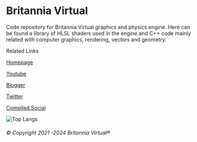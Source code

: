 <h1>Britannia Virtual</h1>

Code repository for Britannia Virtual graphics and physics engine. Here can be found a library of HLSL shaders used in the engine and C++ code mainly related with computer graphics, rendering, vectors and geometry.

Related Links

[Homepage](http://www.britanniavirtual.com)

[Youtube](http://www.youtube.com/channel/UCTc-P1rJztK5dM_4Aa3UZkQ)

[Blogger](https://britanniavirtual.blogspot.com/)

[Twitter](https://twitter.com/britanniavirtu/)

[Compiled.Social](https://cosoc.com/britannia)

![Top Langs](https://github-readme-stats.vercel.app/api/top-langs/?username=britanniavirtual&hide=javascript,css,scss,html&theme=slate)

<h6>© Copyright 2021 -2024 Britannia Virtual®
